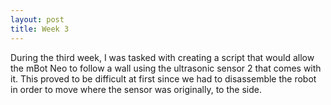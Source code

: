 ```yaml
---
layout: post
title: Week 3
---
```


During the third week, I was tasked with creating a script that would allow the mBot Neo to follow a wall using the ultrasonic sensor 2 that comes with it. This proved to be difficult at first since we had to disassemble the robot in order to move where the sensor was originally, to the side. 
